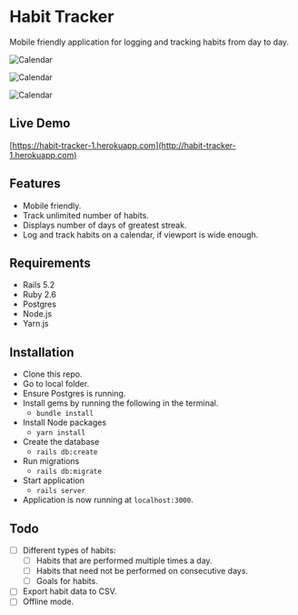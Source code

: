 # Habit Tracker
Mobile friendly application for logging and tracking habits from day to day.

![Calendar](https://res.cloudinary.com/dt6ccpxqd/image/upload/v1564790952/habit-tracker-calendar_xwmqpd.png)

![Calendar](https://res.cloudinary.com/dt6ccpxqd/image/upload/v1564790955/habit-tracker-habits-index_jjfg4w.png)

![Calendar](https://res.cloudinary.com/dt6ccpxqd/image/upload/v1564790953/habit-tracker-mobile_awrrdg.png)

## Live Demo
[https://habit-tracker-1.herokuapp.com](http://habit-tracker-1.herokuapp.com)

## Features
- Mobile friendly.
- Track unlimited number of habits.
- Displays number of days of greatest streak.
- Log and track habits on a calendar, if viewport is wide enough.

## Requirements
- Rails 5.2
- Ruby 2.6
- Postgres
- Node.js
- Yarn.js

## Installation
- Clone this repo.
- Go to local folder.
- Ensure Postgres is running.
- Install gems by running the following in the terminal.
  - `bundle install`
- Install Node packages
  - `yarn install`
- Create the database
  - `rails db:create`
- Run migrations
  - `rails db:migrate`
- Start application
  - `rails server`
- Application is now running at `localhost:3000`.

## Todo
- [ ] Different types of habits:
  - [ ] Habits that are performed multiple times a day.
  - [ ] Habits that need not be performed on consecutive days.
  - [ ] Goals for habits.
- [ ] Export habit data to CSV.
- [ ] Offline mode.
